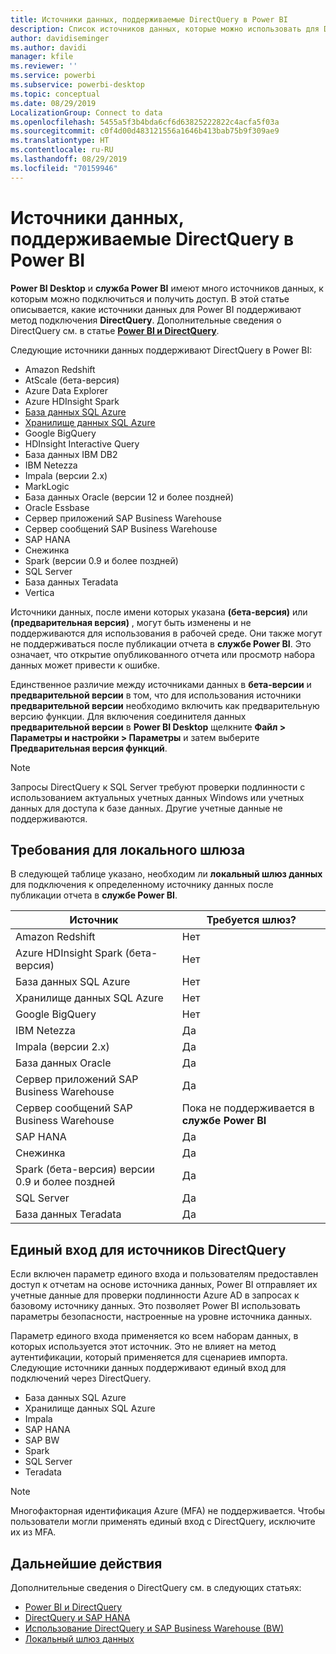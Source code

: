 ```yaml
---
title: Источники данных, поддерживаемые DirectQuery в Power BI
description: Список источников данных, которые можно использовать для DirectQuery.
author: davidiseminger
ms.author: davidi
manager: kfile
ms.reviewer: ''
ms.service: powerbi
ms.subservice: powerbi-desktop
ms.topic: conceptual
ms.date: 08/29/2019
LocalizationGroup: Connect to data
ms.openlocfilehash: 5455a5f3b4bda6cf6d63825222822c4acfa5f03a
ms.sourcegitcommit: c0f4d00d483121556a1646b413bab75b9f309ae9
ms.translationtype: HT
ms.contentlocale: ru-RU
ms.lasthandoff: 08/29/2019
ms.locfileid: "70159946"
---
```

# <a name="data-sources-supported-by-directquery-in-power-bi"></a>Источники данных, поддерживаемые DirectQuery в Power BI

**Power BI Desktop** и **служба Power BI** имеют много источников данных, к которым можно подключиться и получить доступ. В этой статье описывается, какие источники данных для Power BI поддерживают метод подключения **DirectQuery**. Дополнительные сведения о DirectQuery см. в статье [**Power BI и DirectQuery**](desktop-directquery-about.md).

Следующие источники данных поддерживают DirectQuery в Power BI:

* Amazon Redshift
* AtScale (бета-версия)
* Azure Data Explorer
* Azure HDInsight Spark
* [База данных SQL Azure](service-azure-sql-database-with-direct-connect.md)
* [Хранилище данных SQL Azure](service-azure-sql-data-warehouse-with-direct-connect.md)
* Google BigQuery
* HDInsight Interactive Query
* База данных IBM DB2
* IBM Netezza
* Impala (версии 2.x)
* MarkLogic
* База данных Oracle (версии 12 и более поздней)
* Oracle Essbase
* Сервер приложений SAP Business Warehouse
* Сервер сообщений SAP Business Warehouse
* SAP HANA
* Снежинка
* Spark (версии 0.9 и более поздней)
* SQL Server
* База данных Teradata
* Vertica

Источники данных, после имени которых указана **(бета-версия)** или **(предварительная версия)** , могут быть изменены и не поддерживаются для использования в рабочей среде. Они также могут не поддерживаться после публикации отчета в **службе Power BI**. Это означает, что открытие опубликованного отчета или просмотр набора данных может привести к ошибке.

Единственное различие между источниками данных в **бета-версии** и **предварительной версии** в том, что для использования источники **предварительной версии** необходимо включить как предварительную версию функции. Для включения соединителя данных **предварительной версии** в **Power BI Desktop** щелкните **Файл > Параметры и настройки > Параметры** и затем выберите **Предварительная версия функций**.

> [!NOTE]
> Запросы DirectQuery к SQL Server требуют проверки подлинности с использованием актуальных учетных данных Windows или учетных данных для доступа к базе данных. Другие учетные данные не поддерживаются.
>

## <a name="on-premises-gateway-requirements"></a>Требования для локального шлюза
В следующей таблице указано, необходим ли **локальный шлюз данных** для подключения к определенному источнику данных после публикации отчета в **службе Power BI**.

| Источник | Требуется шлюз? |
| --- | --- |
| Amazon Redshift |Нет |
| Azure HDInsight Spark (бета-версия) |Нет |
| База данных SQL Azure |Нет |
| Хранилище данных SQL Azure |Нет |
| Google BigQuery |Нет |
| IBM Netezza |Да |
| Impala (версии 2.x) |Да |
| База данных Oracle |Да |
| Сервер приложений SAP Business Warehouse |Да |
| Сервер сообщений SAP Business Warehouse |Пока не поддерживается в **службе Power BI** |
| SAP HANA |Да |
| Снежинка |Да |
| Spark (бета-версия) версии 0.9 и более поздней |Да |
| SQL Server |Да |
| База данных Teradata |Да |

## <a name="single-sign-on-sso-for-directquery-sources"></a>Единый вход для источников DirectQuery

Если включен параметр единого входа и пользователям предоставлен доступ к отчетам на основе источника данных, Power BI отправляет их учетные данные для проверки подлинности Azure AD в запросах к базовому источнику данных. Это позволяет Power BI использовать параметры безопасности, настроенные на уровне источника данных.

Параметр единого входа применяется ко всем наборам данных, в которых используется этот источник. Это не влияет на метод аутентификации, который применяется для сценариев импорта. Следующие источники данных поддерживают единый вход для подключений через DirectQuery.

- База данных SQL Azure
- Хранилище данных SQL Azure
- Impala
- SAP HANA
- SAP BW
- Spark
- SQL Server
- Teradata

> [!Note]
> Многофакторная идентификация Azure (MFA) не поддерживается. Чтобы пользователи могли применять единый вход с DirectQuery, исключите их из MFA.

## <a name="next-steps"></a>Дальнейшие действия
Дополнительные сведения о DirectQuery см. в следующих статьях:

* [Power BI и DirectQuery](desktop-directquery-about.md)
* [DirectQuery и SAP HANA](desktop-directquery-sap-hana.md)
* [Использование DirectQuery и SAP Business Warehouse (BW)](desktop-directquery-sap-bw.md)
* [Локальный шлюз данных](service-gateway-onprem.md)

